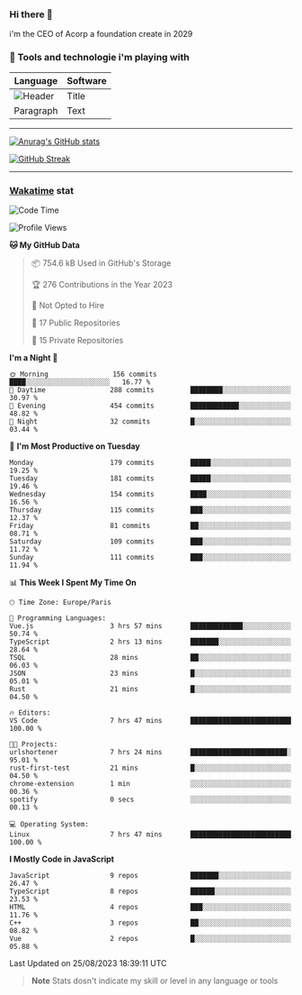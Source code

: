 ### Hi there 👋

i'm the CEO of Acorp a foundation create in 2029  

### 🧰 Tools and technologie i'm playing with

 | Language | Software |
| ----------- | ----------- |
| ![Header](https://img.shields.io/badge/Nuxt3-green&style=for-the-badge&logo=nustjs&logoColor=00DC82) | Title |
| Paragraph | Text |

---

[![Anurag's GitHub stats](https://github-readme-stats.vercel.app/api?username=ackimixs&show_icons=true&theme=github_dark&count_private=true)](https://www.ackimixs.xyz)

[![GitHub Streak](https://github-readme-streak-stats.herokuapp.com?user=Ackimixs&theme=github-dark-blue&date_format=j%20M%5B%20Y%5D&mode=weekly)](https://git.io/streak-stats)

---
 
 ### [Wakatime](https://wakatime.com/) stat

<!--START_SECTION:waka-->
![Code Time](http://img.shields.io/badge/Code%20Time-743%20hrs%2054%20mins-blue)

![Profile Views](http://img.shields.io/badge/Profile%20Views-0-blue)

**🐱 My GitHub Data** 

> 📦 754.6 kB Used in GitHub's Storage 
 > 
> 🏆 276 Contributions in the Year 2023
 > 
> 🚫 Not Opted to Hire
 > 
> 📜 17 Public Repositories 
 > 
> 🔑 15 Private Repositories 
 > 
**I'm a Night 🦉** 

```text
🌞 Morning                156 commits         ████░░░░░░░░░░░░░░░░░░░░░   16.77 % 
🌆 Daytime                288 commits         ████████░░░░░░░░░░░░░░░░░   30.97 % 
🌃 Evening                454 commits         ████████████░░░░░░░░░░░░░   48.82 % 
🌙 Night                  32 commits          █░░░░░░░░░░░░░░░░░░░░░░░░   03.44 % 
```
📅 **I'm Most Productive on Tuesday** 

```text
Monday                   179 commits         █████░░░░░░░░░░░░░░░░░░░░   19.25 % 
Tuesday                  181 commits         █████░░░░░░░░░░░░░░░░░░░░   19.46 % 
Wednesday                154 commits         ████░░░░░░░░░░░░░░░░░░░░░   16.56 % 
Thursday                 115 commits         ███░░░░░░░░░░░░░░░░░░░░░░   12.37 % 
Friday                   81 commits          ██░░░░░░░░░░░░░░░░░░░░░░░   08.71 % 
Saturday                 109 commits         ███░░░░░░░░░░░░░░░░░░░░░░   11.72 % 
Sunday                   111 commits         ███░░░░░░░░░░░░░░░░░░░░░░   11.94 % 
```


📊 **This Week I Spent My Time On** 

```text
🕑︎ Time Zone: Europe/Paris

💬 Programming Languages: 
Vue.js                   3 hrs 57 mins       █████████████░░░░░░░░░░░░   50.74 % 
TypeScript               2 hrs 13 mins       ███████░░░░░░░░░░░░░░░░░░   28.64 % 
TSQL                     28 mins             ██░░░░░░░░░░░░░░░░░░░░░░░   06.03 % 
JSON                     23 mins             █░░░░░░░░░░░░░░░░░░░░░░░░   05.01 % 
Rust                     21 mins             █░░░░░░░░░░░░░░░░░░░░░░░░   04.50 % 

🔥 Editors: 
VS Code                  7 hrs 47 mins       █████████████████████████   100.00 % 

🐱‍💻 Projects: 
urlshortener             7 hrs 24 mins       ████████████████████████░   95.01 % 
rust-first-test          21 mins             █░░░░░░░░░░░░░░░░░░░░░░░░   04.50 % 
chrome-extension         1 min               ░░░░░░░░░░░░░░░░░░░░░░░░░   00.36 % 
spotify                  0 secs              ░░░░░░░░░░░░░░░░░░░░░░░░░   00.13 % 

💻 Operating System: 
Linux                    7 hrs 47 mins       █████████████████████████   100.00 % 
```

**I Mostly Code in JavaScript** 

```text
JavaScript               9 repos             ███████░░░░░░░░░░░░░░░░░░   26.47 % 
TypeScript               8 repos             ██████░░░░░░░░░░░░░░░░░░░   23.53 % 
HTML                     4 repos             ███░░░░░░░░░░░░░░░░░░░░░░   11.76 % 
C++                      3 repos             ██░░░░░░░░░░░░░░░░░░░░░░░   08.82 % 
Vue                      2 repos             █░░░░░░░░░░░░░░░░░░░░░░░░   05.88 % 
```




 Last Updated on 25/08/2023 18:39:11 UTC
<!--END_SECTION:waka-->

> **Note**
> Stats dosn't indicate my skill or level in any language or tools
